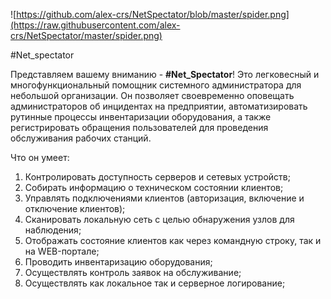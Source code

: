 ![https://github.com/alex-crs/NetSpectator/blob/master/spider.png](https://raw.githubusercontent.com/alex-crs/NetSpectator/master/spider.png)

#Net_spectator

Представляем вашему вниманию - **#Net_Spectator**! Это легковесный и многофункциональный помощник системного администратора 
для небольшой организации. Он позволяет своевременно оповещать администраторов об 
инцидентах на предприятии, автоматизировать рутинные процессы инвентаризации оборудования, а также регистрировать 
обращения пользователей для проведения обслуживания рабочих станций. 

Что он умеет:
1. Контролировать доступность серверов и сетевых устройств;
2. Собирать информацию о техническом состоянии клиентов;
3. Управлять подключениями клиентов (авторизация, включение и отключение клиентов);
4. Сканировать локальную сеть с целью обнаружения узлов для наблюдения;
5. Отображать состояние клиентов как через командную строку, так и на WEB-портале;
6. Проводить инвентаризацию оборудования;
7. Осуществлять контроль заявок на обслуживание;
8. Осуществлять как локальное так и серверное логирование;

